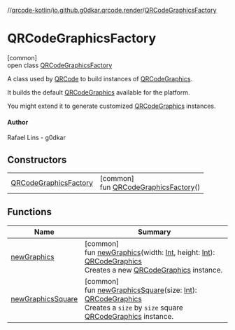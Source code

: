 //[qrcode-kotlin](../../../index.md)/[io.github.g0dkar.qrcode.render](../index.md)/[QRCodeGraphicsFactory](index.md)

# QRCodeGraphicsFactory

[common]\
open class [QRCodeGraphicsFactory](index.md)

A class used by [QRCode](../../io.github.g0dkar.qrcode/-q-r-code/index.md) to build instances of [QRCodeGraphics](../-q-r-code-graphics/index.md).

It builds the default [QRCodeGraphics](../-q-r-code-graphics/index.md) available for the platform.

You might extend it to generate customized [QRCodeGraphics](../-q-r-code-graphics/index.md) instances.

#### Author

Rafael Lins - g0dkar

## Constructors

| | |
|---|---|
| [QRCodeGraphicsFactory](-q-r-code-graphics-factory.md) | [common]<br>fun [QRCodeGraphicsFactory](-q-r-code-graphics-factory.md)() |

## Functions

| Name | Summary |
|---|---|
| [newGraphics](new-graphics.md) | [common]<br>fun [newGraphics](new-graphics.md)(width: [Int](https://kotlinlang.org/api/latest/jvm/stdlib/kotlin/-int/index.html), height: [Int](https://kotlinlang.org/api/latest/jvm/stdlib/kotlin/-int/index.html)): [QRCodeGraphics](../-q-r-code-graphics/index.md)<br>Creates a new [QRCodeGraphics](../-q-r-code-graphics/index.md) instance. |
| [newGraphicsSquare](new-graphics-square.md) | [common]<br>fun [newGraphicsSquare](new-graphics-square.md)(size: [Int](https://kotlinlang.org/api/latest/jvm/stdlib/kotlin/-int/index.html)): [QRCodeGraphics](../-q-r-code-graphics/index.md)<br>Creates a `size` by `size` square [QRCodeGraphics](../-q-r-code-graphics/index.md) instance. |
